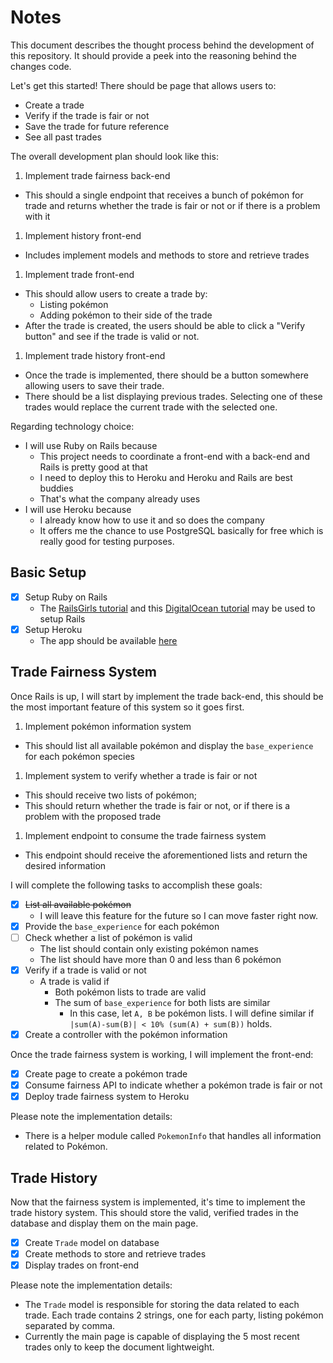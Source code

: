# Notes

This document describes the thought process behind the development of this
repository. It should provide a peek into the reasoning behind the changes code.

Let's get this started! There should be page that allows users to:

- Create a trade
- Verify if the trade is fair or not
- Save the trade for future reference
- See all past trades

The overall development plan should look like this:

1. Implement trade fairness back-end
  - This should a single endpoint that receives a bunch of pokémon for trade
    and returns whether the trade is fair or not or if there is a problem with it
1. Implement history front-end
  - Includes implement models and methods to store and retrieve trades
1. Implement trade front-end
  - This should allow users to create a trade by:
    - Listing pokémon
    - Adding pokémon to their side of the trade
  - After the trade is created, the users should be able to click a
    "Verify button" and see if the trade is valid or not.
1. Implement trade history front-end
  - Once the trade is implemented, there should be a button somewhere allowing
    users to save their trade.
  - There should be a list displaying previous trades. Selecting one of these
    trades would replace the current trade with the selected one.

Regarding technology choice:

- I will use Ruby on Rails because
  - This project needs to coordinate a front-end with a back-end and Rails is
    pretty good at that
  - I need to deploy this to Heroku and Heroku and Rails are best buddies
  - That's what the company already uses
- I will use Heroku because
  - I already know how to use it and so does the company
  - It offers me the chance to use PostgreSQL basically for free which is really
    good for testing purposes.

## Basic Setup

- [x] Setup Ruby on Rails
  - The [RailsGirls tutorial](http://guides.railsgirls.com/install) and
  this [DigitalOcean tutorial](https://www.digitalocean.com/community/tutorials/how-to-install-ruby-on-rails-with-rbenv-on-ubuntu-18-04)
  may be used to setup Rails
- [x] Setup Heroku
  - The app should be available [here](https://liberdade-poketrade.herokuapp.com)

## Trade Fairness System

Once Rails is up, I will start by implement the trade back-end, this should be
the most important feature of this system so it goes first.

1. Implement pokémon information system
  - This should list all available pokémon and display the `base_experience`
    for each pokémon species
1. Implement system to verify whether a trade is fair or not
  - This should receive two lists of pokémon;
  - This should return whether the trade is fair or not, or if there is a
    problem with the proposed trade
1. Implement endpoint to consume the trade fairness system
  - This endpoint should receive the aforementioned lists and return the
    desired information

I will complete the following tasks to accomplish these goals:

- [x] ~~List all available pokémon~~
  - I will leave this feature for the future so I can move faster right now.
- [x] Provide the `base_experience` for each pokémon
- [ ] Check whether a list of pokémon is valid
  - The list should contain only existing pokémon names
  - The list should have more than 0 and less than 6 pokémon
- [x] Verify if a trade is valid or not
  - A trade is valid if
    - Both pokémon lists to trade are valid
    - The sum of `base_experience` for both lists are similar
      - In this case, let `A, B` be pokémon lists. I will define similar if
        `|sum(A)-sum(B)| < 10% (sum(A) + sum(B))` holds.
- [x] Create a controller with the pokémon information

Once the trade fairness system is working, I will implement the front-end:

- [x] Create page to create a pokémon trade
- [x] Consume fairness API to indicate whether a pokémon trade is fair or not
- [x] Deploy trade fairness system to Heroku

Please note the implementation details:

- There is a helper module called `PokemonInfo` that handles all information
  related to Pokémon.

## Trade History

Now that the fairness system is implemented, it's time to implement the trade
history system. This should store the valid, verified trades in the database
and display them on the main page.

- [x] Create `Trade` model on database
- [x] Create methods to store and retrieve trades
- [x] Display trades on front-end

Please note the implementation details:

- The `Trade` model is responsible for storing the data related to each trade.
  Each trade contains 2 strings, one for each party, listing pokémon separated
  by comma.
- Currently the main page is capable of displaying the 5 most
  recent trades only to keep the document lightweight.
